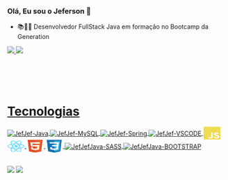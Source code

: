 ### Olá, Eu sou o Jeferson 👋

- 📚👨‍💻 Desenvolvedor FullStack Java em formação no Bootcamp da Generation

 <div>
  <a href="https://github.com/Jeecambui">
  <img height="180em" src="https://github-readme-stats.vercel.app/api?username=Jeecambui&show_icons=true&theme=dark&include_all_commits=true&count_private=true"/>
  <img height="180em" src="https://github-readme-stats.vercel.app/api/top-langs/?username=Jeecambui&layout=compact&langs_count=7&theme=dark"/>
</div>
 <div style="display: inline_block"><br>
  <h1></h1>
  
 <div style="display: inline_block"><br>
  <h1><u>Tecnologias</u></div>
  
  <img align="center" alt="JefJef-Java" height="35" width="45" src="https://cdn.jsdelivr.net/gh/devicons/devicon/icons/java/java-original-wordmark.svg">
  <img align="center" alt="JefJef-MySQL" height="35" width="45" src="https://cdn.jsdelivr.net/gh/devicons/devicon/icons/mysql/mysql-original-wordmark.svg"/>
  <img align="center" alt="JefJef-Spring" height="35" width="45" src="https://cdn.jsdelivr.net/gh/devicons/devicon/icons/spring/spring-original-wordmark.svg"/>
  <img align="center" alt="JefJef-VSCODE" height="35" width="45" src="https://cdn.jsdelivr.net/gh/devicons/devicon/icons/vscode/vscode-original-wordmark.svg"/>

  <img align="center" alt="JefJefJava-Js" height="30" width="40" src="https://raw.githubusercontent.com/devicons/devicon/master/icons/javascript/javascript-plain.svg">
  <img align="center" alt="JefJefJava-React" height="30" width="40" src="https://raw.githubusercontent.com/devicons/devicon/master/icons/react/react-original.svg">
  <img align="center" alt="JefJefJava-HTML" height="30" width="40" src="https://raw.githubusercontent.com/devicons/devicon/master/icons/html5/html5-original.svg">
  <img align="center" alt="JefJefJava-CSS" height="30" width="40" src="https://raw.githubusercontent.com/devicons/devicon/master/icons/css3/css3-original.svg">
  <img align="center" alt="JefJefJava-SASS" height="30" width="40" src="https://cdn.jsdelivr.net/gh/devicons/devicon/icons/sass/sass-original.svg" />
  <img align="center" alt="JefJefJava-BOOTSTRAP" height="30" width="40" src="https://cdn.jsdelivr.net/gh/devicons/devicon/icons/bootstrap/bootstrap-plain-wordmark.svg" />

</div>
  
 ##
  
<div>  <a href="https://www.linkedin.com/in/jefersoncambui/" target="_blank"><img src="https://img.shields.io/badge/-LinkedIn-%230077B5?style=for-the-       badge&logo=linkedin&logoColor=white" target="_blank"></a>
       <a href="https://github.com/Jeecambui" target="_blank"><img src="https://img.shields.io/github/followers/Jeecambui?style=social" target="_blank"></a>
</div>
